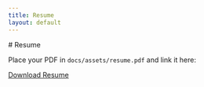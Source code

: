 ```yaml
---
title: Resume
layout: default
---
```

<link rel="stylesheet" href="/assets/css/custom.css">
# Resume

Place your PDF in `docs/assets/resume.pdf` and link it here:

[Download Resume](/assets/resume.pdf)
